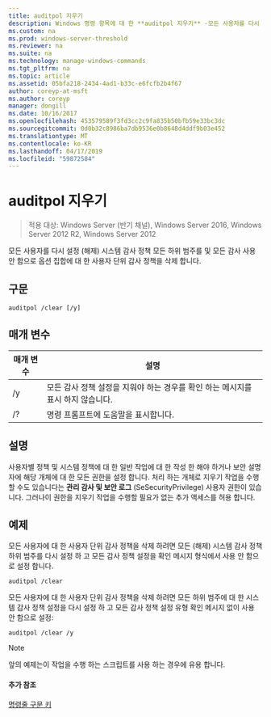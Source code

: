 ```yaml
---
title: auditpol 지우기
description: Windows 명령 항목에 대 한 **auditpol 지우기** -모든 사용자를 다시 설정 (해제) 시스템 감사 정책 모든 하위 범주를 및 모든 감사 사용 안 함으로 옵션 집합에 대 한 사용자 단위 감사 정책을 삭제 합니다.
ms.custom: na
ms.prod: windows-server-threshold
ms.reviewer: na
ms.suite: na
ms.technology: manage-windows-commands
ms.tgt_pltfrm: na
ms.topic: article
ms.assetid: 05bfa218-2434-4ad1-b33c-e6fcfb2b4f67
author: coreyp-at-msft
ms.author: coreyp
manager: dongill
ms.date: 10/16/2017
ms.openlocfilehash: 453579589f3fd3cc2c9fa835b50bfb59e33bc3dc
ms.sourcegitcommit: 0d0b32c8986ba7db9536e0b8648d4ddf9b03e452
ms.translationtype: MT
ms.contentlocale: ko-KR
ms.lasthandoff: 04/17/2019
ms.locfileid: "59872584"
---
```

# <a name="auditpol-clear"></a>auditpol 지우기

>적용 대상: Windows Server (반기 채널), Windows Server 2016, Windows Server 2012 R2, Windows Server 2012

모든 사용자를 다시 설정 (해제) 시스템 감사 정책 모든 하위 범주를 및 모든 감사 사용 안 함으로 옵션 집합에 대 한 사용자 단위 감사 정책을 삭제 합니다.

## <a name="syntax"></a>구문
```
auditpol /clear [/y]
```
## <a name="parameters"></a>매개 변수
|매개 변수|설명|
|-------|--------|
|/y|모든 감사 정책 설정을 지워야 하는 경우를 확인 하는 메시지를 표시 하지 않습니다.|
|/?|명령 프롬프트에 도움말을 표시합니다.|
## <a name="remarks"></a>설명
사용자별 정책 및 시스템 정책에 대 한 일반 작업에 대 한 작성 한 해야 하거나 보안 설명자에 해당 개체에 대 한 모든 권한을 설정 합니다. 처리 하는 개체로 지우기 작업을 수행할 수도 있습니다는 **관리 감사 및 보안 로그** (SeSecurityPrivilege) 사용자 권한이 있습니다. 그러나이 권한을 지우기 작업을 수행할 필요가 없는 추가 액세스를 허용 합니다.
## <a name="BKMK_examples"></a>예제
모든 사용자에 대 한 사용자 단위 감사 정책을 삭제 하려면 모든 (해제) 시스템 감사 정책 하위 범주를 다시 설정 하 고 모든 감사 정책 설정을 확인 메시지 형식에서 사용 안 함으로 설정 합니다.
```
auditpol /clear
```
모든 사용자에 대 한 사용자 단위 감사 정책을 삭제 하려면 모든 하위 범주에 대 한 시스템 감사 정책 설정을 다시 설정 하 고 모든 감사 정책 설정 유형 확인 메시지 없이 사용 안 함으로 설정:
```
auditpol /clear /y
```
> [!NOTE]
> 앞의 예제는이 작업을 수행 하는 스크립트를 사용 하는 경우에 유용 합니다.
#### <a name="additional-references"></a>추가 참조
[명령줄 구문 키](command-line-syntax-key.md)
